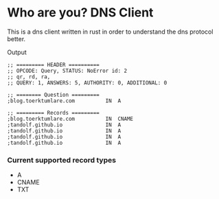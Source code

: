 # Who are you? DNS Client

This is a dns client written in rust in order to understand the dns protocol better.

Output
```
;; ========= HEADER ==========
;; OPCODE: Query, STATUS: NoError id: 2
;; qr, rd, ra,
;; QUERY: 1, ANSWERS: 5, AUTHORITY: 0, ADDITIONAL: 0

;; ======== Question =========
;blog.toerktumlare.com			IN	A

;; ========= Records =========
;blog.toerktumlare.com			IN	CNAME
;tandolf.github.io			    IN	A
;tandolf.github.io			    IN	A
;tandolf.github.io			    IN	A
;tandolf.github.io			    IN	A
```

### Current supported record types
- A
- CNAME
- TXT
